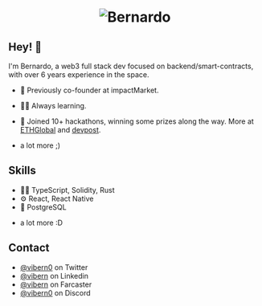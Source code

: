 <h1 align="center">
  <img src="./newnameanimated.gif" alt="Bernardo" />
</h1>

## Hey! 👋
I'm Bernardo, a web3 full stack dev focused on backend/smart-contracts, with over 6 years experience in the space.

- 🦔 Previously co-founder at impactMarket.

- 👨‍💻 Always learning.

- 🧭 Joined 10+ hackathons, winning some prizes along the way. More at [ETHGlobal](https://ethglobal.com/) and [devpost](https://devpost.com/obernardovieira).

+ a lot more ;)

## Skills
- 👨‍💻 TypeScript, Solidity, Rust
- ⚙️ React, React Native
- 💽 PostgreSQL
+ a lot more :D

## Contact
- [@vibern0](https://twitter.com/vibern0) on Twitter
- [@vibern](https://linkedin.com/in/vibern) on Linkedin
- [@vibern](https://warpcast.com/vibern) on Farcaster
- [@vibern0](https://discord.gg/vibern0) on Discord
